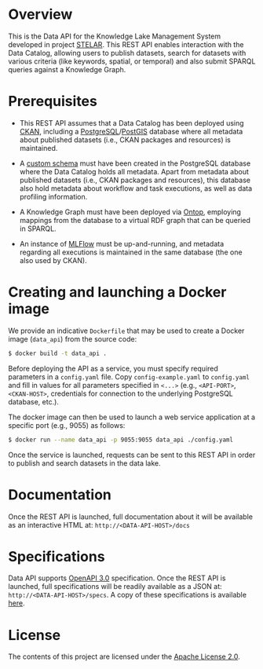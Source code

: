 # Overview
This is the Data API for the Knowledge Lake Management System developed in project [STELAR](https://stelar-project.eu/). This REST API enables interaction with the Data Catalog, allowing users to publish datasets, search for datasets with various criteria (like keywords, spatial, or temporal) and also submit SPARQL queries against a Knowledge Graph.

# Prerequisites 

* This REST API assumes that a Data Catalog has been deployed using [CKAN](https://ckan.org/), including a [PostgreSQL](https://www.postgresql.org/)/[PostGIS](http://postgis.net/) database where all metadata about published datasets (i.e., CKAN packages and resources) is maintained.

* A [custom schema](https://github.com/stelar-eu/klms-core-components-setup/tree/main/data-catalog/schema-extension) must have been created in the PostgreSQL database where the Data Catalog holds all metadata. Apart from metadata about published datasets (i.e., CKAN packages and resources), this database also hold metadata about workflow and task executions, as well as data profiling information.

* A Knowledge Graph must have been deployed via [Ontop](https://ontop-vkg.org/), employing mappings from the database to a virtual RDF graph that can be queried in SPARQL.

* An instance of [MLFlow](https://mlflow.org/) must be up-and-running, and metadata regarding all executions is maintained in the same database (the one also used by CKAN).


# Creating and launching a Docker image 

We provide an indicative `Dockerfile` that may be used to create a Docker image (`data_api`) from the source code:

```sh
$ docker build -t data_api .
```

Before deploying the API as a service, you must specify required parameters in a `config.yaml` file. Copy `config-example.yaml` to `config.yaml` and fill in values for all parameters specified in `<...>` (e.g., `<API-PORT>`, `<CKAN-HOST>`, credentials for connection to the underlying PostgreSQL database, etc.).

The docker image can then be used to launch a web service application at a specific port (e.g., 9055) as follows:

```sh
$ docker run --name data_api -p 9055:9055 data_api ./config.yaml
```

Once the service is launched, requests can be sent to this REST API in order to publish and search datasets in the data lake.


# Documentation
Once the REST API is launched, full documentation about it will be available as an interactive HTML at: `http://<DATA-API-HOST>/docs`

# Specifications
Data API supports [OpenAPI 3.0](https://spec.openapis.org/oas/v3.0.3) specification. Once the REST API is launched, full specifications will be readily available as a JSON at: `http://<DATA-API-HOST>/specs`. A copy of these specifications is available [here](specs/OpenAPI_specs.json).


# License

The contents of this project are licensed under the [Apache License 2.0](https://github.com/stelar-eu/data-profiler/blob/main/LICENSE).